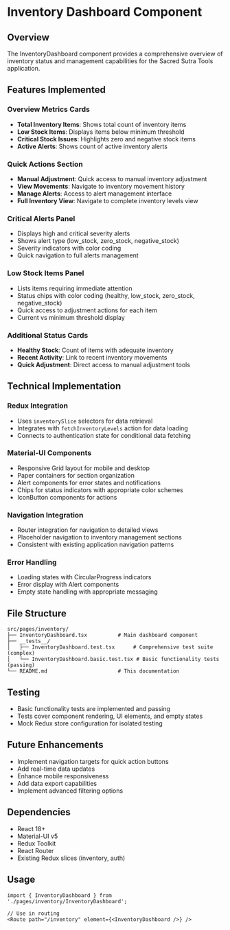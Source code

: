 # Inventory Dashboard Component

## Overview
The InventoryDashboard component provides a comprehensive overview of inventory status and management capabilities for the Sacred Sutra Tools application.

## Features Implemented

### Overview Metrics Cards
- **Total Inventory Items**: Shows total count of inventory items
- **Low Stock Items**: Displays items below minimum threshold
- **Critical Stock Issues**: Highlights zero and negative stock items  
- **Active Alerts**: Shows count of active inventory alerts

### Quick Actions Section
- **Manual Adjustment**: Quick access to manual inventory adjustment
- **View Movements**: Navigate to inventory movement history
- **Manage Alerts**: Access to alert management interface
- **Full Inventory View**: Navigate to complete inventory levels view

### Critical Alerts Panel
- Displays high and critical severity alerts
- Shows alert type (low_stock, zero_stock, negative_stock)
- Severity indicators with color coding
- Quick navigation to full alerts management

### Low Stock Items Panel
- Lists items requiring immediate attention
- Status chips with color coding (healthy, low_stock, zero_stock, negative_stock)
- Quick access to adjustment actions for each item
- Current vs minimum threshold display

### Additional Status Cards
- **Healthy Stock**: Count of items with adequate inventory
- **Recent Activity**: Link to recent inventory movements
- **Quick Adjustment**: Direct access to manual adjustment tools

## Technical Implementation

### Redux Integration
- Uses `inventorySlice` selectors for data retrieval
- Integrates with `fetchInventoryLevels` action for data loading
- Connects to authentication state for conditional data fetching

### Material-UI Components
- Responsive Grid layout for mobile and desktop
- Paper containers for section organization
- Alert components for error states and notifications
- Chips for status indicators with appropriate color schemes
- IconButton components for actions

### Navigation Integration
- Router integration for navigation to detailed views
- Placeholder navigation to inventory management sections
- Consistent with existing application navigation patterns

### Error Handling
- Loading states with CircularProgress indicators
- Error display with Alert components
- Empty state handling with appropriate messaging

## File Structure
```
src/pages/inventory/
├── InventoryDashboard.tsx          # Main dashboard component
├── __tests__/
│   ├── InventoryDashboard.test.tsx      # Comprehensive test suite (complex)
│   └── InventoryDashboard.basic.test.tsx # Basic functionality tests (passing)
└── README.md                       # This documentation
```

## Testing
- Basic functionality tests are implemented and passing
- Tests cover component rendering, UI elements, and empty states
- Mock Redux store configuration for isolated testing

## Future Enhancements
- Implement navigation targets for quick action buttons
- Add real-time data updates
- Enhance mobile responsiveness
- Add data export capabilities
- Implement advanced filtering options

## Dependencies
- React 18+
- Material-UI v5
- Redux Toolkit
- React Router
- Existing Redux slices (inventory, auth)

## Usage
```tsx
import { InventoryDashboard } from './pages/inventory/InventoryDashboard';

// Use in routing
<Route path="/inventory" element={<InventoryDashboard />} />
```